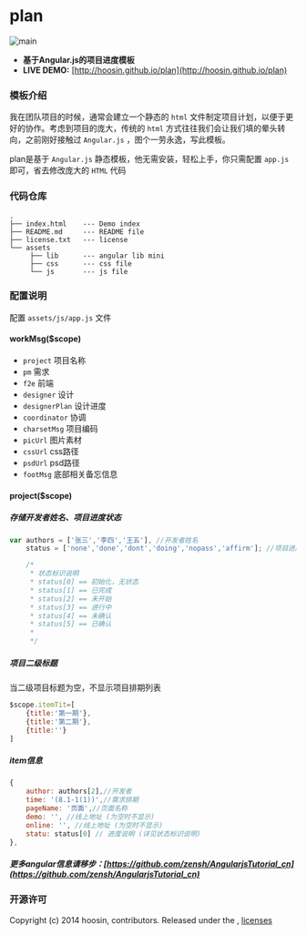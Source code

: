 plan
====

![main](https://raw.githubusercontent.com/hoosin/plan/master/assets/main.jpg)

- **基于Angular.js的项目进度模板**
- **LIVE DEMO:** [http://hoosin.github.io/plan](http://hoosin.github.io/plan)


### 模板介绍

我在团队项目的时候，通常会建立一个静态的 ```html``` 文件制定项目计划，以便于更好的协作。考虑到项目的庞大，传统的 ```html``` 方式往往我们会让我们填的晕头转向，之前刚好接触过 ```Angular.js``` ，图个一劳永逸，写此模板。

plan是基于 ```Angular.js``` 静态模板，他无需安装，轻松上手，你只需配置 ``` app.js ``` 即可，省去修改庞大的 ```HTML``` 代码

### 代码仓库

```
.
├── index.html    --- Demo index
├── README.md     --- README file
├── license.txt   --- license
└── assets
     ├── lib      --- angular lib mini
     ├── css      --- css file
     └── js       --- js file
```

### 配置说明

配置 ```assets/js/app.js``` 文件

#### workMsg($scope)

- ```project```      项目名称
- ```pm```           需求
- ```f2e```          前端
- ```designer```     设计
- ```designerPlan``` 设计进度
- ```coordinator```  协调
- ```charsetMsg```   项目编码
- ```picUrl```       图片素材
- ```cssUrl```       css路径
- ```psdUrl```       psd路径
- ```footMsg```      底部相关备忘信息

#### project($scope)

##### 存储开发者姓名、项目进度状态

```js
var authors = ['张三','李四','王五'], //开发者姓名
	status = ['none','done','dont','doing','nopass','affirm']; //项目进度状态

	/*
	 * 状态标识说明
	 * status[0] == 初始化，无状态
	 * status[1] == 已完成
	 * status[2] == 未开始
	 * status[3] == 进行中
	 * status[4] == 未确认
	 * status[5] == 已确认
	 * 
	 */ 
```

##### 项目二级标题


当二级项目标题为空，不显示项目排期列表



```js
$scope.itemTit=[
	{title:'第一期'},
	{title:'第二期'},
	{title:''}
] 
```

##### item信息 

```js
{
	author: authors[2],//开发者
	time: '(8.1-1(1))',//需求排期
	pageName: '页面',//页面名称
	demo: '', //线上地址 (为空时不显示)
	online: '', //线上地址 (为空时不显示)
	statu: status[0] // 进度说明 (详见状态标识说明)
},
```
##### 更多angular信息请移步：[https://github.com/zensh/AngularjsTutorial_cn](https://github.com/zensh/AngularjsTutorial_cn)

### 开源许可

Copyright (c) 2014 hoosin, contributors.
Released under the ,  [licenses](https://raw.githubusercontent.com/hoosin/plan/master/LICENSE)
